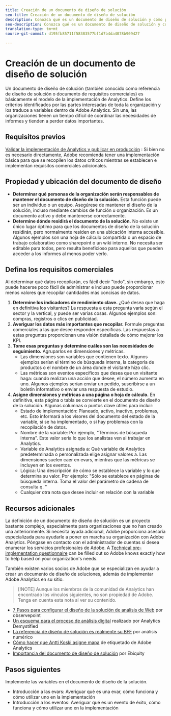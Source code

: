 ```yaml
---
title: Creación de un documento de diseño de solución
seo-title: Creación de un documento de diseño de solución
description: Conozca qué es un documento de diseño de solución y cómo puede utilizarlo en su organización.
seo-description: Conozca qué es un documento de diseño de solución y cómo puede utilizarlo en su organización.
translation-type: tm+mt
source-git-commit: d195fb85711f58383577bf1d7b4da4078b909427

---
```



# Creación de un documento de diseño de solución

Un documento de diseño de solución (también conocido como referencia de diseño de solución o documento de requisitos comerciales) es básicamente el modelo de la implementación de Analytics. Define los criterios identificados por las partes interesadas de toda la organización y los traduce a variables dentro de Adobe Analytics. Sin una, las organizaciones tienen un tiempo difícil de coordinar las necesidades de informes y tienden a perder datos importantes.

## Requisitos previos

[Validar la implementación de Analytics y publicar en producción](../implement-with-launch/validate-publish-prod.md) : Si bien no es necesario directamente, Adobe recomienda tener una implementación básica para que se recopilen los datos críticos mientras se establecen e implementan requisitos comerciales adicionales.

## Propiedad y ubicación del documento de diseño

* **Determinar qué personas de la organización serán responsables de mantener el documento de diseño de la solución.** Esta función puede ser un individuo o un equipo. Asegúrese de mantener el diseño de la solución, incluso mediante cambios de función u organización. Es un documento activo y debe mantenerse correctamente.
* **Determine dónde residirá el documento de la solución.** No existe un único lugar óptimo para que los documentos de diseño de la solución residirán, pero normalmente residen en una ubicación interna accesible. Algunos ejemplos son una hoja de cálculo compartida o un espacio de trabajo colaborativo como sharepoint o un wiki interno. No necesita ser editable para todos, pero resulta beneficioso para aquellos que pueden acceder a los informes al menos poder verlo.

## Defina los requisitos comerciales

Al determinar qué datos recopilarán, es fácil decir "todo", sin embargo, esto puede hacerse poco fácil de administrar e incluso puede proporcionar menos valores que recopilar cantidades más concisas de datos.

1. **Determine los indicadores de rendimiento clave.** ¿Qué desea que haga en definitiva los visitantes? La respuesta a esta pregunta varía según el sector y la vertical, y puede ser varias cosas. Algunos ejemplos son: compras, registros o clics en publicidad.
1. **Averiguar los datos más importantes que recopilar.** Formule preguntas comerciales a las que desee responder específicas. Las respuestas a estas preguntas proporcionan una visión detallada de cómo mejorar los KPI.
1. **Tome esas preguntas y determine cuáles son las necesidades de seguimiento.** Agruparlos en dimensiones y métricas.
   * Las dimensiones son variables que contienen texto. Algunos ejemplos serían el término de búsqueda interna, la categoría de productos o el nombre de un área donde el visitante hizo clic.
   * Las métricas son eventos específicos que desea que un visitante haga: cuando realizan una acción que desee, el número aumenta en uno. Algunos ejemplos serían enviar un pedido, suscribirse a un boletín informativo o enviar una respuesta de estudio.
1. **Asigne dimensiones y métricas a una página o hoja de cálculo.** En definitiva, esta página o tabla se convierte en el documento de diseño de la solución. Algunas columnas o puntos clave útiles para incluir:
   * Estado de implementación: Planeado, activo, inactivo, problemas, etc. Esto informará a los visores del documento del estado de la variable, si se ha implementado, o si hay problemas con la recopilación de datos.
   * Nombre de la variable: Por ejemplo, "Términos de búsqueda interna". Este valor sería lo que los analistas ven al trabajar en Analytics.
   * Variable de Analytics asignada a: Qué variable de Analytics predeterminada o personalizada elige asignar valores a. Las dimensiones suelen caer en evars, mientras que las métricas se incluyen en los eventos.
   * Lógica: Una descripción de cómo se establece la variable y lo que determina su valor. Por ejemplo: "Sólo se establece en páginas de búsqueda interna. Toma el valor del parámetro de cadena de consulta q. "
   * Cualquier otra nota que desee incluir en relación con la variable

## Recursos adicionales

La definición de un documento de diseño de solución es un proyecto bastante complejo, especialmente para organizaciones que no han creado una anteriormente. Si necesita ayuda adicional, Adobe proporciona asesoría especializada para ayudarle a poner en marcha su organización con Adobe Analytics. Póngase en contacto con el administrador de cuentas si desea enumerar los servicios profesionales de Adobe. A [Technical pre-implementation questionnaire](assets/technical-pre-implementation-questionnaire.pdf) can be filled out so Adobe knows exactly how to help based on your organization's needs.

También existen varios socios de Adobe que se especializan en ayudar a crear un documento de diseño de soluciones, además de implementar Adobe Analytics en su sitio.

> [!NOTE] Aunque los miembros de la comunidad de Analytics han encontrado los vínculos siguientes, no son propiedad de Adobe. Tenga en cuenta esta nota al ver su contenido.

* [7 Pasos para configurar el diseño de la solución de análisis de Web](https://resources.observepoint.com/blog/7-steps-solution-design-data-governance) por observepoint
* [Un esquema para el proceso de análisis digital](https://analyticsdemystified.com/analytics-strategy/framework-digital-analytics-process/) realizado por Analytics Demystified
* [La referencia de diseño de solución es realmente su BFF](http://numericanalytics.com/why-a-simple-piece-of-documentation-is-the-key-to-analytics-success-the-solution-design-reference-is-actually-your-bff/) por análisis numérico
* [Cómo hacer que Antti Koski asigne mapa](http://www.anttikoski.fi/how-to-make-adobe-analytics-tagging-map-aka-solution-design-requirements-for-sitecatalyst-implementation/) de etiquetado de Adobe Analytics
* [Importancia del documento de diseño de solución](https://www.ebiquity.com/news-insights/analytics/the-importance-of-the-solution-design-document) por Ebiquity

## Pasos siguientes

Implemente las variables en el documento de diseño de la solución.

* Introducción a las evars: Averiguar qué es una evar, cómo funciona y cómo utilizar uno en la implementación
* Introducción a los eventos: Averiguar qué es un evento de éxito, cómo funciona y cómo utilizar uno en la implementación
